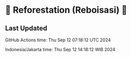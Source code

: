 
# 🌳 Reforestation (Reboisasi) 🌲

## Last Updated

GitHub Actions time: Thu Sep 12 07:18:12 UTC 2024

Indonesia/Jakarta time: Thu Sep 12 14:18:12 WIB 2024
